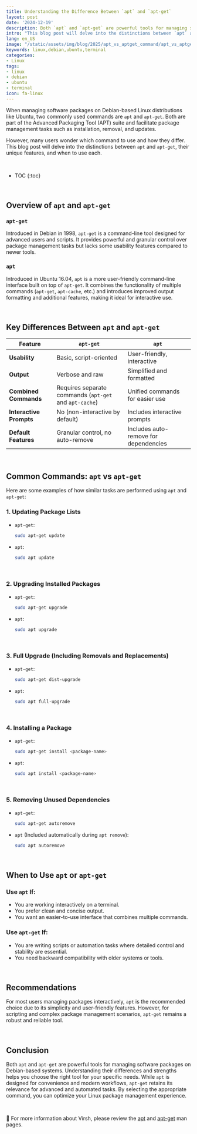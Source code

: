 ```yaml
---
title: Understanding the Difference Between `apt` and `apt-get`
layout: post
date: '2024-12-19'
description: Both `apt` and `apt-get` are powerful tools for managing software packages on Debian-based systems.
intro: "This blog post will delve into the distinctions between `apt` and `apt-get`, their unique features, and when to use each." 
lang: en_US
image: "/static/assets/img/blog/2025/apt_vs_aptget_command/apt_vs_aptget_command.jpg"
keywords: linux,debian,ubuntu,terminal
categories:
- Linux
tags:
- linux
- debian
- ubuntu
- terminal
icon: fa-linux
---
```


When managing software packages on Debian-based Linux distributions like Ubuntu, two commonly used commands are `apt` and `apt-get`. Both are part of the Advanced Packaging Tool (APT) suite and facilitate package management tasks such as installation, removal, and updates. 

However, many users wonder which command to use and how they differ. This blog post will delve into the distinctions between `apt` and `apt-get`, their unique features, and when to use each.

<br>

* TOC 
{:toc}

<br>

## Overview of `apt` and `apt-get`

### `apt-get`
Introduced in Debian in 1998, `apt-get` is a command-line tool designed for advanced users and scripts. It provides powerful and granular control over package management tasks but lacks some usability features compared to newer tools.

### `apt`
Introduced in Ubuntu 16.04, `apt` is a more user-friendly command-line interface built on top of `apt-get`. It combines the functionality of multiple commands (`apt-get`, `apt-cache`, etc.) and introduces improved output formatting and additional features, making it ideal for interactive use.

<br>

## Key Differences Between `apt` and `apt-get`

| Feature                       | `apt-get`                             | `apt`                                  |
|-------------------------------|---------------------------------------|---------------------------------------|
| **Usability**                 | Basic, script-oriented               | User-friendly, interactive            |
| **Output**                    | Verbose and raw                      | Simplified and formatted              |
| **Combined Commands**         | Requires separate commands (`apt-get` and `apt-cache`) | Unified commands for easier use       |
| **Interactive Prompts**       | No (non-interactive by default)       | Includes interactive prompts          |
| **Default Features**          | Granular control, no auto-remove      | Includes auto-remove for dependencies |

<br>

## Common Commands: `apt` vs `apt-get`

Here are some examples of how similar tasks are performed using `apt` and `apt-get`:

### 1. **Updating Package Lists**
   - `apt-get`:
     ```bash
     sudo apt-get update
     ```
   - `apt`:
     ```bash
     sudo apt update
     ```

<br>

### 2. **Upgrading Installed Packages**
   - `apt-get`:
     ```bash
     sudo apt-get upgrade
     ```
   - `apt`:
     ```bash
     sudo apt upgrade
     ```

<br>

### 3. **Full Upgrade (Including Removals and Replacements)**
   - `apt-get`:
     ```bash
     sudo apt-get dist-upgrade
     ```
   - `apt`:
     ```bash
     sudo apt full-upgrade
     ```

<br>

### 4. **Installing a Package**
   - `apt-get`:
     ```bash
     sudo apt-get install <package-name>
     ```
   - `apt`:
     ```bash
     sudo apt install <package-name>
     ```

<br>

### 5. **Removing Unused Dependencies**
   - `apt-get`:
     ```bash
     sudo apt-get autoremove
     ```
   - `apt` (Included automatically during `apt remove`):
     ```bash
     sudo apt autoremove
     ```

<br>

## When to Use `apt` or `apt-get`

### Use `apt` If:
- You are working interactively on a terminal.
- You prefer clean and concise output.
- You want an easier-to-use interface that combines multiple commands.

### Use `apt-get` If:
- You are writing scripts or automation tasks where detailed control and stability are essential.
- You need backward compatibility with older systems or tools.

<br>

## Recommendations

For most users managing packages interactively, `apt` is the recommended choice due to its simplicity and user-friendly features. However, for scripting and complex package management scenarios, `apt-get` remains a robust and reliable tool.

<br>

## Conclusion

Both `apt` and `apt-get` are powerful tools for managing software packages on Debian-based systems. Understanding their differences and strengths helps you choose the right tool for your specific needs. While `apt` is designed for convenience and modern workflows, `apt-get` retains its relevance for advanced and automated tasks. By selecting the appropriate command, you can optimize your Linux package management experience.

<br>

📝 For more information about Virsh, please review the [apt](https://linux.die.net/man/8/apt) and [apt-get](https://linux.die.net/man/8/apt-get) man pages.
